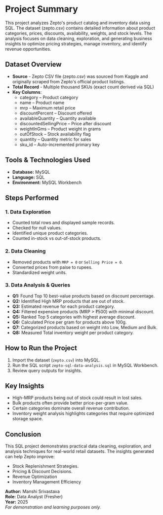 # Project Summary
This project analyzes Zepto's product catalog and inventory data using SQL. The dataset (zepto.csv) contains detailed information about product categories, prices, discounts, availability, weights, and stock levels. The analysis focuses on data cleaning, exploration, and generating business insights to optimize pricing strategies, manage inventory, and identify revenue opportunities.
## Dataset Overview
- **Source** - Zepto CSV file (zepto.csv) was sourced from Kaggle and originally scraped from Zepto's official product listings.
- **Total Record** - Multiple thousand SKUs (exact count derived via SQL)
- **Key Columns**:
  - category – Product category
  -	name – Product name
  -	mrp – Maximum retail price
  -	discountPercent – Discount offered
  - availableQuantity – Quantity available
  - discountedSellingPrice – Price after discount
  -	weightInGms – Product weight in grams
  -	outOfStock – Stock availability flag
  -	quantity – Quantity metric for sales
  -	sku_id – Auto-incremented primary key
## Tools & Technologies Used
- **Database:** MySQL
- **Language:** SQL
- **Environment:** MySQL Workbench
## Steps Performed
### 1. **Data Exploration**
- Counted total rows and displayed sample records.
- Checked for null values.
- Identified unique product categories.
- Counted in-stock vs out-of-stock products.
### 2. **Data Cleaning**
- Removed products with `MRP = 0` or `Selling Price = 0`.
- Converted prices from paise to rupees.
- Standardized weight units.
### 3. **Data Analysis & Queries**
- **Q1:** Found Top 10 best-value products based on discount percentage.
- **Q2:** Identified High MRP products that are out of stock.
- **Q3:** Estimated revenue for each product category.
- **Q4:** Filtered expensive products (MRP > ₹500) with minimal discount.
- **Q5:** Ranked Top 5 categories with highest average discount.
- **Q6:**  Calculated Price per gram for products above 100g.
- **Q7:** Categorized products based on weight into Low, Medium and Bulk.
- **Q8:** Measured Total inventory weight per product category.
## How to Run the Project
1. Import the dataset (`zepto.csv`) into MySQL.
2. Run the SQL script `zepto-sql-data-analysis.sql` in MySQL Workbench.
3. Review query outputs for insights.
## Key Insights
- High-MRP products being out of stock could result in lost sales.
- Bulk products often provide better price-per-gram value.
- Certain categories dominate overall revenue contribution.
- Inventory weight analysis highlights categories that require optimized storage space.
## Conclusion
This SQL project demonstrates practical data cleaning, exploration, and analysis techniques for real-world retail datasets.
The insights generated can help Zepto improve:
- Stock Replenishment Strategies.
- Pricing & Discount Decisions.
- Revenue Optimization
- Inventory Management Efficiency
  
**Author:** Manshi Srivastava  
**Role:** Data Analyst (Fresher)   
   **Year:** 2025  
   *For demonstration and learning purposes only.*
























